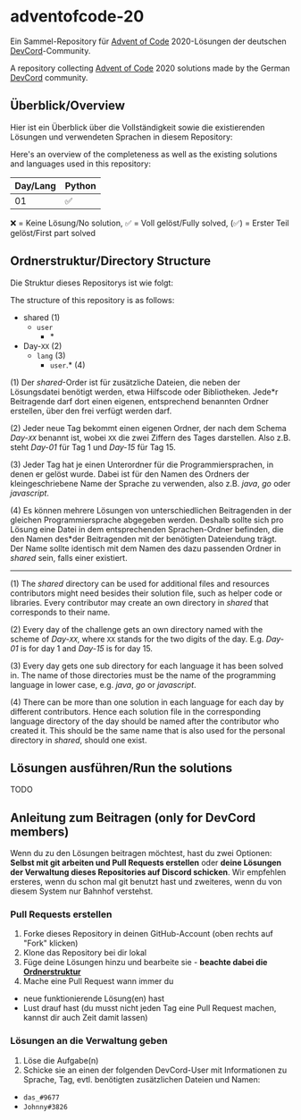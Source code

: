 # adventofcode-20
Ein Sammel-Repository für [Advent of Code](https://adventofcode.com) 2020-Lösungen der deutschen [DevCord](http://join.devcord.xyz)-Community.

A repository collecting [Advent of Code](https://adventofcode.com) 2020 solutions made by the German [DevCord](http://join.devcord.xyz) community.

## Überblick/Overview

Hier ist ein Überblick über die Vollständigkeit sowie die existierenden Lösungen und verwendeten Sprachen in diesem Repository:

Here's an overview of the completeness as well as the existing solutions and languages used in this repository:

| Day/Lang | Python |
| -------- | ------ |
| 01       |   ✅   |

❌   = Keine Lösung/No solution,
✅   = Voll gelöst/Fully solved,
(✅) = Erster Teil gelöst/First part solved

## Ordnerstruktur/Directory Structure

Die Struktur dieses Repositorys ist wie folgt: 

The structure of this repository is as follows:

- shared        (1)
  - `user`
    - \*
- Day-`XX`        (2) 
  - `lang`        (3)
    - `user`.*    (4)
    
(1) Der *shared*-Order ist für zusätzliche Dateien, die neben der Lösungsdatei benötigt werden, etwa Hilfscode oder Bibliotheken. Jede\*r Beitragende darf dort einen eigenen, entsprechend benannten Ordner erstellen, über den frei verfügt werden darf.

(2) Jeder neue Tag bekommt einen eigenen Ordner, der nach dem Schema *Day-`XX`* benannt ist, wobei `XX` die zwei Ziffern des Tages darstellen. Also z.B. steht *Day-01* für Tag 1 und *Day-15* für Tag 15.

(3) Jeder Tag hat je einen Unterordner für die Programmiersprachen, in denen er gelöst wurde. Dabei ist für den Namen des Ordners der kleingeschriebene Name der Sprache zu verwenden, also z.B. *java*, *go* oder *javascript*.

(4) Es können mehrere Lösungen von unterschiedlichen Beitragenden in der gleichen Programmiersprache abgegeben werden. Deshalb sollte sich pro Lösung eine Datei in dem entsprechenden Sprachen-Ordner befinden, die den Namen des\*der Beitragenden mit der benötigten Dateiendung trägt. Der Name sollte identisch mit dem Namen des dazu passenden Ordner in *shared* sein, falls einer existiert.

----------------

(1) The *shared* directory can be used for additional files and resources contributors might need besides their solution file, such as helper code or libraries. Every contributor may create an own directory in *shared* that corresponds to their name.

(2) Every day of the challenge gets an own directory named with the scheme of *Day-`XX`*, where `XX` stands for the two digits of the day. E.g. *Day-01* is for day 1 and *Day-15* is for day 15.

(3) Every day gets one sub directory for each language it has been solved in. The name of those directories must be the name of the programming language in lower case, e.g. *java*, *go* or *javascript*.

(4) There can be more than one solution in each language for each day by different contributors. Hence each solution file in the corresponding language directory of the day should be named after the contributor who created it. This should be the same name that is also used for the personal directory in *shared*, should one exist.

## Lösungen ausführen/Run the solutions

TODO

## Anleitung zum Beitragen (only for DevCord members)

Wenn du zu den Lösungen beitragen möchtest, hast du zwei Optionen: **Selbst mit git arbeiten und Pull Requests erstellen** oder **deine Lösungen der Verwaltung dieses Repositories auf Discord schicken**. Wir empfehlen ersteres, wenn du schon mal git benutzt hast und zweiteres, wenn du von diesem System nur Bahnhof verstehst.

### Pull Requests erstellen
1. Forke dieses Repository in deinen GitHub-Account (oben rechts auf "Fork" klicken)
2. Klone das Repository bei dir lokal
3. Füge deine Lösungen hinzu und bearbeite sie - **beachte dabei die [Ordnerstruktur](#ordnerstrukturdirectory-structure)**
4. Mache eine Pull Request wann immer du
  - neue funktionierende Lösung(en) hast
  - Lust drauf hast (du musst nicht jeden Tag eine Pull Request machen, kannst dir auch Zeit damit lassen)

### Lösungen an die Verwaltung geben
1. Löse die Aufgabe(n)
2. Schicke sie an einen der folgenden DevCord-User mit Informationen zu Sprache, Tag, evtl. benötigten zusätzlichen Dateien und Namen:
  - `das_#9677`
  - `Johnny#3826`
  

